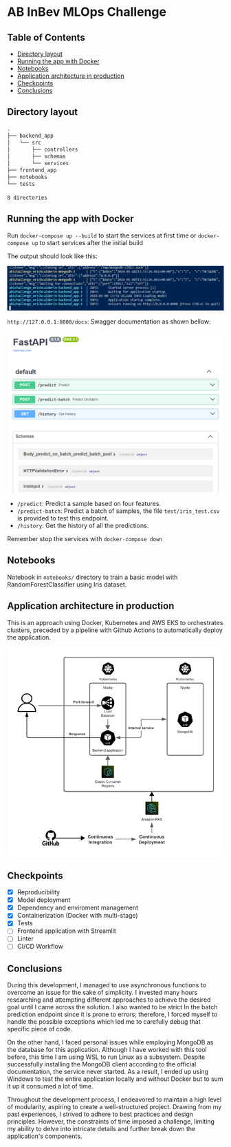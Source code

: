 # AB InBev MLOps Challenge

## Table of Contents

<!--ts-->
* [Directory layout](#directory-layout)
* [Running the app with Docker](#running-the-app-with-docker)
* [Notebooks](#notebooks)
* [Application architecture in production](#application-architecture-in-production)
* [Checkpoints](#checkpoints)
* [Conclusions](#conclusions)
<!--te-->

## Directory layout

```
.
├── backend_app
│   └── src
│       ├── controllers
│       ├── schemas
│       └── services
├── frontend_app
├── notebooks
└── tests

8 directories

```

## Running the app with Docker

Run `docker-compose up --build` to start the services at first time or `docker-compose up` to start services after the initial build

The output should look like this:

![Alt text](./images/docker_output.png)

`http://127.0.0.1:8000/docs`: Swagger documentation as shown bellow:

![Alt text](./images/swagger.png)

* `/predict`: Predict a sample based on four features.
* `/predict-batch`: Predict a batch of samples, the file `test/iris_test.csv` is provided to test this endpoint.
* `/history`: Get the history of all the predictions.

Remember stop the services with `docker-compose down`

## Notebooks

Notebook in `notebooks/` directory to train a basic model with RandomForestClassifier using Iris dataset.

## Application architecture in production

This is an approach using Docker, Kubernetes and AWS EKS to orchestrates clusters, preceded by a pipeline with Github Actions to automatically deploy the application.

![Alt text](./images/architecture.png)

## Checkpoints

- [x] Reproducibility
- [x] Model deployment
- [x] Dependency and enviroment management
- [x] Containerization (Docker with multi-stage)
- [x] Tests
- [ ] Frontend application with Streamlit
- [ ] Linter
- [ ] CI/CD Workflow

## Conclusions

During this development, I managed to use asynchronous functions to overcome an issue for the sake of simplicity. I invested many hours researching and attempting different approaches to achieve the desired goal until I came across the solution. I also wanted to be strict In the batch prediction endpoint since it is prone to errors; therefore, I forced myself to handle the possible exceptions which led me to carefully debug that specific piece of code.

On the other hand, I faced personal issues while employing MongoDB as the database for this application. Although I have worked with this tool before, this time I am using WSL to run Linux as a subsystem. Despite successfully installing the MongoDB client according to the official documentation, the service never started. As a result, I ended up using Windows to test the entire application locally and without Docker but to sum it up it consumed a lot of time.

Throughout the development process, I endeavored to maintain a high level of modularity, aspiring to create a well-structured project. Drawing from my past experiences, I strived to adhere to best practices and design principles. However, the constraints of time imposed a challenge, limiting my ability to delve into intricate details and further break down the application's components.
